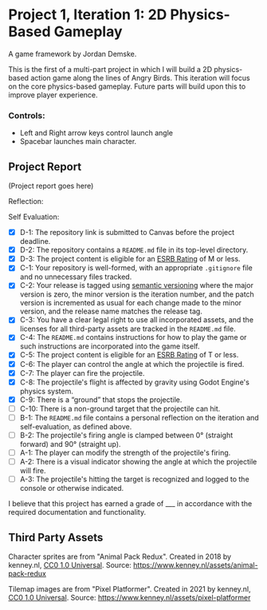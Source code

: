 # Project 1, Iteration 1: 2D Physics-Based Gameplay
A game framework by Jordan Demske.

This is the first of a multi-part project in which I will build a 2D physics-based action game along the lines of Angry Birds. This iteration will focus on the core physics-based gameplay. Future parts will build upon this to improve player experience.

### Controls:
- Left and Right arrow keys control launch angle
- Spacebar launches main character.

## Project Report
(Project report goes here)

Reflection:

Self Evaluation:

- [x] D-1: The repository link is submitted to Canvas before the project deadline.
- [x] D-2: The repository contains a <code>README.md</code> file in its top-level directory.
- [x] D-3: The project content is eligible for an <a href="https://www.esrb.org/ratings-guide/">ESRB Rating</a> of M or less.
- [x] C-1: Your repository is well-formed, with an appropriate <code>.gitignore</code> file and no unnecessary files tracked.
- [x] C-2: Your release is tagged using <a href="https://semver.org/">semantic versioning</a> where the major version is zero, the minor version is the iteration number, and the patch version is incremented as usual for each change made to the minor version, and the release name matches the release tag.
- [x] C-3: You have a clear legal right to use all incorporated assets, and the licenses for all third-party assets are tracked in the <code>README.md</code> file.
- [x] C-4: The <code>README.md</code> contains instructions for how to play the game or such instructions are incorporated into the game itself.
- [x] C-5: The project content is eligible for an <a href="https://www.esrb.org/ratings-guide/">ESRB Rating</a> of T or less.
- [x] C-6: The player can control the angle at which the projectile is fired.
- [x] C-7: The player can fire the projectile.
- [x] C-8: The projectile's flight is affected by gravity using Godot Engine's physics system.
- [x] C-9: There is a &ldquo;ground&rdquo; that stops the projectile.
- [ ] C-10: There is a non-ground target that the projectile can hit.
- [ ] B-1: The <code>README.md</code> file contains a personal reflection on the iteration and self-evaluation, as defined above.
- [ ] B-2: The projectile's firing angle is clamped between 0&deg; (straight forward) and 90&deg; (straight up).
- [ ] A-1: The player can modify the strength of the projectile's firing.
- [ ] A-2: There is a visual indicator showing the angle at which the projectile will fire.
- [ ] A-3: The projectile's hitting the target is recognized and logged to the console or otherwise indicated.

I believe that this project has earned a grade of ___ in accordance with the required documentation and functionality.

## Third Party Assets
Character sprites are from "Animal Pack Redux". Created in 2018 by kenney.nl,
[CC0 1.0 Universal](http://creativecommons.org/publicdomain/zero/1.0/). Source:
https://www.kenney.nl/assets/animal-pack-redux

Tilemap images are from "Pixel Platformer". Created in 2021 by kenney.nl,
[CC0 1.0 Universal](http://creativecommons.org/publicdomain/zero/1.0/). Source:
https://www.kenney.nl/assets/pixel-platformer